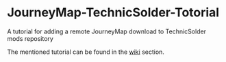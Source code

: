 # JourneyMap-TechnicSolder-Totorial
A tutorial for adding a remote JourneyMap download to TechnicSolder mods repository

The mentioned tutorial can be found in the [wiki](d49367087c41f97c7f191aa3d511e352d5196c8d) section.
